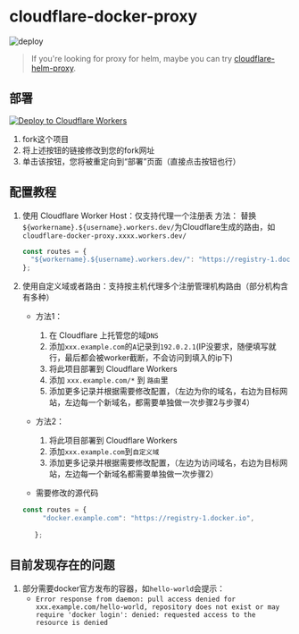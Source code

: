 # cloudflare-docker-proxy

![deploy](https://github.com/ciiiii/cloudflare-docker-proxy/actions/workflows/deploy.yaml/badge.svg)

> If you're looking for proxy for helm, maybe you can try [cloudflare-helm-proxy](https://github.com/ciiiii/cloudflare-helm-proxy).

## 部署
[![Deploy to Cloudflare Workers](https://deploy.workers.cloudflare.com/button)](https://deploy.workers.cloudflare.com/?url=https://github.com/Aqr-K/cf-dp)

1. fork这个项目
2. 将上述按钮的链接修改到您的fork网址
3. 单击该按钮，您将被重定向到“部署”页面（直接点击按钮也行）

## 配置教程

1. 使用 Cloudflare Worker Host：仅支持代理一个注册表
   方法：
   替换`${workername}.${username}.workers.dev/`为Cloudflare生成的路由，如`cloudflare-docker-proxy.xxxx.workers.dev/`
   ```javascript
   const routes = {
     "${workername}.${username}.workers.dev/": "https://registry-1.docker.io",
   };
   ```
   
3. 使用自定义域或者路由：支持按主机代理多个注册管理机构路由（部分机构含有多种）
   - 方法1：
     1. 在 Cloudflare 上托管您的域`DNS`
     2. 添加`xxx.example.com`的`A`记录到`192.0.2.1`(IP没要求，随便填写就行，最后都会被worker截断，不会访问到填入的ip下)
     3. 将此项目部署到 Cloudflare Workers
     4. 添加 `xxx.example.com/*` 到 `路由`里
     5. 添加更多记录并根据需要修改配置，（左边为你的域名，右边为目标网站，左边每一个新域名，都需要单独做一次步骤2与步骤4）


   - 方法2：
     1. 将此项目部署到 Cloudflare Workers
     2. 添加`xxx.example.com`到`自定义域`
     3. 添加更多记录并根据需要修改配置，（左边为访问域名，右边为目标网站，左边每一个新域名都需要单独做一次步骤2）

   - 需要修改的源代码
   ```javascript
   const routes = {
        "docker.example.com": "https://registry-1.docker.io",
         
      };
   ```

## 目前发现存在的问题

1. 部分需要docker官方发布的容器，如`hello-world`会提示：
   - `Error response from daemon: pull access denied for xxx.example.com/hello-world, repository does not exist or may require 'docker login': denied: requested access to the resource is denied`
